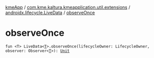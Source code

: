 [kmeApp](../../index.md) / [com.kme.kaltura.kmeapplication.util.extensions](../index.md) / [androidx.lifecycle.LiveData](index.md) / [observeOnce](./observe-once.md)

# observeOnce

`fun <T> LiveData<`[`T`](observe-once.md#T)`>.observeOnce(lifecycleOwner: LifecycleOwner, observer: Observer<`[`T`](observe-once.md#T)`>): `[`Unit`](https://kotlinlang.org/api/latest/jvm/stdlib/kotlin/-unit/index.html)